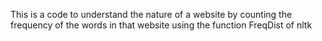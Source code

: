 This is a code to understand the nature of a website by counting the frequency of the words in that website using the function FreqDist of nltk
